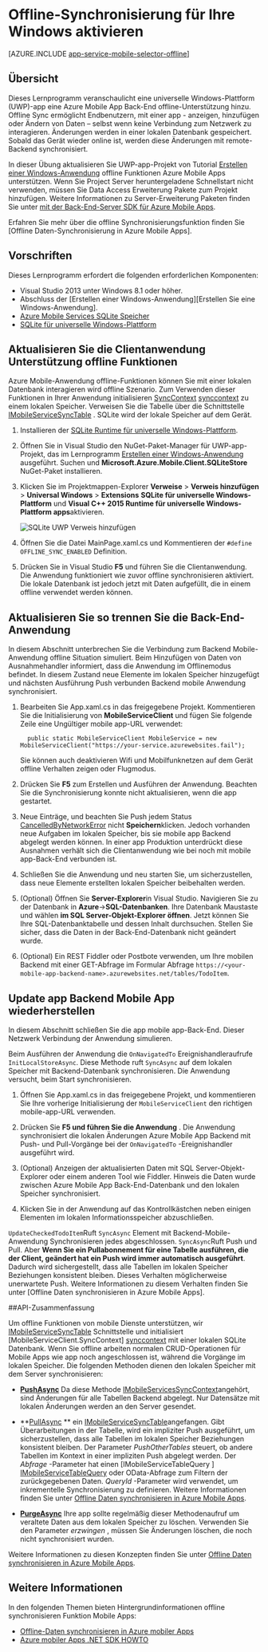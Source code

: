<properties
    pageTitle="Offline-Synchronisierung für Ihre universelle Windows-Plattform (UWP) Mobile Apps aktivieren | Azure App Service"
    description="Erfahren Sie, wie Ihre app universelle Windows-Plattform (UWP) mit einer Azure Mobile App Cache und Synchronisation offline-Daten."
    documentationCenter="windows"
    authors="adrianhall"
    manager="erikre"
    editor=""
    services="app-service\mobile"/>

<tags
    ms.service="app-service-mobile"
    ms.workload="mobile"
    ms.tgt_pltfrm="mobile-windows"
    ms.devlang="dotnet"
    ms.topic="article"
    ms.date="10/01/2016"
    ms.author="adrianha"/>

# <a name="enable-offline-sync-for-your-windows-app"></a>Offline-Synchronisierung für Ihre Windows aktivieren

[AZURE.INCLUDE [app-service-mobile-selector-offline](../../includes/app-service-mobile-selector-offline.md)]

## <a name="overview"></a>Übersicht

Dieses Lernprogramm veranschaulicht eine universelle Windows-Plattform (UWP)-app eine Azure Mobile App Back-End offline-Unterstützung hinzu. Offline Sync ermöglicht Endbenutzern, mit einer app - anzeigen, hinzufügen oder Ändern von Daten – selbst wenn keine Verbindung zum Netzwerk zu interagieren. Änderungen werden in einer lokalen Datenbank gespeichert. Sobald das Gerät wieder online ist, werden diese Änderungen mit remote-Backend synchronisiert.

In dieser Übung aktualisieren Sie UWP-app-Projekt von Tutorial [Erstellen einer Windows-Anwendung] offline Funktionen Azure Mobile Apps unterstützen. Wenn Sie Project Server heruntergeladene Schnellstart nicht verwenden, müssen Sie Data Access Erweiterung Pakete zum Projekt hinzufügen. Weitere Informationen zu Server-Erweiterung Paketen finden Sie unter [mit der Back-End-Server SDK für Azure Mobile Apps](app-service-mobile-dotnet-backend-how-to-use-server-sdk.md).

Erfahren Sie mehr über die offline Synchronisierungsfunktion finden Sie [Offline Daten-Synchronisierung in Azure Mobile Apps].

## <a name="requirements"></a>Vorschriften

Dieses Lernprogramm erfordert die folgenden erforderlichen Komponenten:

* Visual Studio 2013 unter Windows 8.1 oder höher.
* Abschluss der [Erstellen einer Windows-Anwendung][Erstellen Sie eine Windows-Anwendung].
* [Azure Mobile Services SQLite Speicher][sqlite store nuget]
* [SQLite für universelle Windows-Plattform](http://www.sqlite.org/downloads)

## <a name="update-the-client-app-to-support-offline-features"></a>Aktualisieren Sie die Clientanwendung Unterstützung offline Funktionen

Azure Mobile-Anwendung offline-Funktionen können Sie mit einer lokalen Datenbank interagieren wird offline Szenario. Zum Verwenden dieser Funktionen in Ihrer Anwendung initialisieren [SyncContext] [ synccontext] zu einem lokalen Speicher. Verweisen Sie die Tabelle über die Schnittstelle [IMobileServiceSyncTable][IMobileServiceSyncTable] . SQLite wird der lokale Speicher auf dem Gerät.

1. Installieren der [SQLite Runtime für universelle Windows-Plattform](http://sqlite.org/2016/sqlite-uwp-3120200.vsix).

2. Öffnen Sie in Visual Studio den NuGet-Paket-Manager für UWP-app-Projekt, das im Lernprogramm [Erstellen einer Windows-Anwendung] ausgeführt.
    Suchen und **Microsoft.Azure.Mobile.Client.SQLiteStore** NuGet-Paket installieren.

4. Klicken Sie im Projektmappen-Explorer **Verweise** > **Verweis hinzufügen**  >  **Universal Windows** > **Extensions** **SQLite für universelle Windows-Plattform** und **Visual C++ 2015 Runtime für universelle Windows-Plattform apps**aktivieren.

    ![SQLite UWP Verweis hinzufügen][1]

5. Öffnen Sie die Datei MainPage.xaml.cs und Kommentieren der `#define OFFLINE_SYNC_ENABLED` Definition.

6. Drücken Sie in Visual Studio **F5** und führen Sie die Clientanwendung. Die Anwendung funktioniert wie zuvor offline synchronisieren aktiviert. Die lokale Datenbank ist jedoch jetzt mit Daten aufgefüllt, die in einem offline verwendet werden können.

## <a name="update-sync"></a>Aktualisieren Sie so trennen Sie die Back-End-Anwendung

In diesem Abschnitt unterbrechen Sie die Verbindung zum Backend Mobile-Anwendung offline Situation simuliert. Beim Hinzufügen von Daten von Ausnahmehandler informiert, dass die Anwendung im Offlinemodus befindet. In diesem Zustand neue Elemente im lokalen Speicher hinzugefügt und nächsten Ausführung Push verbunden Backend mobile Anwendung synchronisiert.

1. Bearbeiten Sie App.xaml.cs in das freigegebene Projekt. Kommentieren Sie die Initialisierung von **MobileServiceClient** und fügen Sie folgende Zeile eine Ungültiger mobile app-URL verwendet:

         public static MobileServiceClient MobileService = new MobileServiceClient("https://your-service.azurewebsites.fail");

    Sie können auch deaktivieren Wifi und Mobilfunknetzen auf dem Gerät offline Verhalten zeigen oder Flugmodus.

2. Drücken Sie **F5** zum Erstellen und Ausführen der Anwendung. Beachten Sie die Synchronisierung konnte nicht aktualisieren, wenn die app gestartet.

3. Neue Einträge, und beachten Sie Push jedem Status [CancelledByNetworkError] nicht **Speichern**klicken. Jedoch vorhanden neue Aufgaben im lokalen Speicher, bis sie mobile app Backend abgelegt werden können.  In einer app Produktion unterdrückt diese Ausnahmen verhält sich die Clientanwendung wie bei noch mit mobile app-Back-End verbunden ist.

4. Schließen Sie die Anwendung und neu starten Sie, um sicherzustellen, dass neue Elemente erstellten lokalen Speicher beibehalten werden.

5. (Optional) Öffnen Sie **Server-Explorer**in Visual Studio. Navigieren Sie zu der Datenbank in **Azure**->**SQL-Datenbanken**. Ihre Datenbank Maustaste und wählen **im SQL Server-Objekt-Explorer öffnen**. Jetzt können Sie Ihre SQL-Datenbanktabelle und dessen Inhalt durchsuchen. Stellen Sie sicher, dass die Daten in der Back-End-Datenbank nicht geändert wurde.

6. (Optional) Ein REST Fiddler oder Postbote verwenden, um Ihre mobilen Backend mit einer GET-Abfrage im Formular Abfrage `https://<your-mobile-app-backend-name>.azurewebsites.net/tables/TodoItem`.

## <a name="update-online-app"></a>Update app Backend Mobile App wiederherstellen

In diesem Abschnitt schließen Sie die app mobile app-Back-End. Dieser Netzwerk Verbindung der Anwendung simulieren.

Beim Ausführen der Anwendung die `OnNavigatedTo` Ereignishandleraufrufe `InitLocalStoreAsync`. Diese Methode ruft `SyncAsync` auf dem lokalen Speicher mit Backend-Datenbank synchronisieren. Die Anwendung versucht, beim Start synchronisieren.

1. Öffnen Sie App.xaml.cs in das freigegebene Projekt, und kommentieren Sie Ihre vorherige Initialisierung der `MobileServiceClient` den richtigen mobile-app-URL verwenden.

2. Drücken Sie **F5 und führen Sie die Anwendung** . Die Anwendung synchronisiert die lokalen Änderungen Azure Mobile App Backend mit Push- und Pull-Vorgänge bei der `OnNavigatedTo` -Ereignishandler ausgeführt wird.

3. (Optional) Anzeigen der aktualisierten Daten mit SQL Server-Objekt-Explorer oder einem anderen Tool wie Fiddler. Hinweis die Daten wurde zwischen Azure Mobile App Back-End-Datenbank und den lokalen Speicher synchronisiert.

4. Klicken Sie in der Anwendung auf das Kontrollkästchen neben einigen Elementen im lokalen Informationsspeicher abzuschließen.

  `UpdateCheckedTodoItem`Ruft `SyncAsync` Element mit Backend-Mobile-Anwendung Synchronisieren jedes abgeschlossen. `SyncAsync`Ruft Push und Pull. Aber **Wenn Sie ein Pullabonnement für eine Tabelle ausführen, die der Client, geändert hat ein Push wird immer automatisch ausgeführt**. Dadurch wird sichergestellt, dass alle Tabellen im lokalen Speicher Beziehungen konsistent bleiben. Dieses Verhalten möglicherweise unerwartete Push.  Weitere Informationen zu diesem Verhalten finden Sie unter [Offline Daten synchronisieren in Azure Mobile Apps].


##<a name="api-summary"></a>API-Zusammenfassung

Um offline Funktionen von mobile Dienste unterstützen, wir [IMobileServiceSyncTable] Schnittstelle und initialisiert [MobileServiceClient.SyncContext] [ synccontext] mit einer lokalen SQLite Datenbank. Wenn Sie offline arbeiten normalen CRUD-Operationen für Mobile Apps wie app noch angeschlossen ist, während die Vorgänge im lokalen Speicher. Die folgenden Methoden dienen den lokalen Speicher mit dem Server synchronisieren:

*  **[PushAsync]** Da diese Methode [IMobileServicesSyncContext]angehört, sind Änderungen für alle Tabellen Backend abgelegt. Nur Datensätze mit lokalen Änderungen werden an den Server gesendet.

* **[PullAsync] ** 
   ein [IMobileServiceSyncTable]angefangen. Gibt Überarbeitungen in der Tabelle, wird ein impliziter Push ausgeführt, um sicherzustellen, dass alle Tabellen im lokalen Speicher Beziehungen konsistent bleiben. Der Parameter *PushOtherTables* steuert, ob andere Tabellen im Kontext in einer impliziten Push abgelegt werden. Der *Abfrage* -Parameter hat einen [IMobileServiceTableQuery<T> ] [ IMobileServiceTableQuery] 
   oder OData-Abfrage zum Filtern der zurückgegebenen Daten. *QueryId* -Parameter wird verwendet, um inkrementelle Synchronisierung zu definieren. Weitere Informationen finden Sie unter  [Offline Daten synchronisieren in Azure Mobile Apps](app-service-mobile-offline-data-sync.md#how-sync-works).

* **[PurgeAsync]** Ihre app sollte regelmäßig dieser Methodenaufruf um veraltete Daten aus dem lokalen Speicher zu löschen. Verwenden Sie den Parameter *erzwingen* , müssen Sie Änderungen löschen, die noch nicht synchronisiert wurden.

Weitere Informationen zu diesen Konzepten finden Sie unter [Offline Daten synchronisieren in Azure Mobile Apps](app-service-mobile-offline-data-sync.md#how-sync-works).

## <a name="more-info"></a>Weitere Informationen

In den folgenden Themen bieten Hintergrundinformationen offline synchronisieren Funktion Mobile Apps:

* [Offline-Daten synchronisieren in Azure mobiler Apps]
* [Azure mobiler Apps .NET SDK HOWTO][8]

<!-- Anchors. -->
[Update the app to support offline features]: #enable-offline-app
[Update the sync behavior of the app]: #update-sync
[Update the app to reconnect your Mobile Apps backend]: #update-online-app
[Next Steps]:#next-steps

<!-- Images -->
[1]: ./media/app-service-mobile-windows-store-dotnet-get-started-offline-data/app-service-mobile-add-reference-sqlite-dialog.png
[11]: ./media/app-service-mobile-windows-store-dotnet-get-started-offline-data/app-service-mobile-add-wp81-reference-sqlite-dialog.png
[13]: ./media/app-service-mobile-windows-store-dotnet-get-started-offline-data/cpu-architecture.png


<!-- URLs. -->
[Offline-Daten synchronisieren in Azure mobiler Apps]: app-service-mobile-offline-data-sync.md
[Erstellen einer Windows-Anwendung]: app-service-mobile-windows-store-dotnet-get-started.md
[SQLite for Windows 8.1]: http://go.microsoft.com/fwlink/?LinkID=716919
[SQLite for Windows Phone 8.1]: http://go.microsoft.com/fwlink/?LinkID=716920
[SQLite for Windows 10]: http://go.microsoft.com/fwlink/?LinkID=716921
[synccontext]: https://msdn.microsoft.com/library/azure/microsoft.windowsazure.mobileservices.mobileserviceclient.synccontext(v=azure.10).aspx
[sqlite store nuget]: https://www.nuget.org/packages/Microsoft.Azure.Mobile.Client.SQLiteStore/
[IMobileServiceSyncTable]: https://msdn.microsoft.com/library/azure/mt691742(v=azure.10).aspx
[IMobileServiceTableQuery]: https://msdn.microsoft.com/library/azure/dn250631(v=azure.10).aspx
[IMobileServicesSyncContext]: https://msdn.microsoft.com/library/azure/microsoft.windowsazure.mobileservices.sync.imobileservicesynccontext(v=azure.10).aspx
[MobileServicePushFailedException]: https://msdn.microsoft.com/library/azure/microsoft.windowsazure.mobileservices.sync.mobileservicepushfailedexception(v=azure.10).aspx
[Status]: https://msdn.microsoft.com/library/azure/microsoft.windowsazure.mobileservices.sync.mobileservicepushcompletionresult.status(v=azure.10).aspx
[CancelledByNetworkError]: https://msdn.microsoft.com/library/azure/microsoft.windowsazure.mobileservices.sync.mobileservicepushstatus(v=azure.10).aspx
[PullAsync]: https://msdn.microsoft.com/library/azure/mt667558(v=azure.10).aspx
[PushAsync]: https://msdn.microsoft.com/library/azure/microsoft.windowsazure.mobileservices.mobileservicesynccontextextensions.pushasync(v=azure.10).aspx
[PurgeAsync]: https://msdn.microsoft.com/library/azure/microsoft.windowsazure.mobileservices.sync.imobileservicesynctable.purgeasync(v=azure.10).aspx
[8]: app-service-mobile-dotnet-how-to-use-client-library.md
